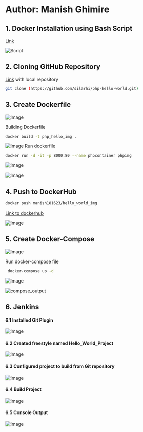 # Author: Manish Ghimire
## 1. Docker Installation using Bash Script

[Link](https://github.com/Manish-181623/Images/blob/master/dockerinstallscript.sh)

![Script](https://github.com/Manish-181623/Testphp/assets/100844849/5579fb43-397d-4184-b4a6-586c463a74b2)

## 2. Cloning GitHub Repository
[Link]((https://github.com/silarhi/php-hello-world.git).) with local repository
```bash
git clone (https://github.com/silarhi/php-hello-world.git)

```
## 3. Create Dockerfile
![Image](https://github.com/Manish-181623/Testphp/assets/100844849/518e10cf-3130-4ec4-b1a9-62ac87c8145d)

Building Dockerfile
```bash
docker build -t php_hello_img .
```
![Image](https://github.com/Manish-181623/Testphp/assets/100844849/d7490ff7-189c-42e5-b04f-2af4b04140bd)
Run dockerfile
```bash
docker run -d -it -p 8000:80 --name phpcontainer phpimg
```
![Image](https://github.com/Manish-181623/Testphp/assets/100844849/7e91a4a9-4879-44e9-81be-9c8b9f8ea5fa)

![Image](https://github.com/Manish-181623/Testphp/assets/100844849/a2728e42-58aa-4c04-b226-0bb8659bd199)

## 4. Push to DockerHub
```bash
docker push manish181623/hello_world_img
```


[Link to dockerhub](https://hub.docker.com/r/manish181623/hello_world_img)

![Image](https://github.com/Manish-181623/Testphp/assets/100844849/74b70d09-6064-4a06-980e-e4ca5d509129)

## 5. Create Docker-Compose
![Image](https://github.com/Manish-181623/Testphp/assets/100844849/8c92bb6c-c96b-404a-92ee-7ae489d913ff)

Run docker-compose file
```bash 
 docker-compose up -d
```
![Image](https://github.com/Manish-181623/Testphp/assets/100844849/1c278911-2b7e-4346-891e-b99123e14af7)

![compose_output](https://github.com/Manish-181623/Testphp/assets/100844849/725954cc-8dd7-4bba-a3dc-6015f273db22)

## 6. Jenkins
#### 6.1 Installed Git Plugin
![Image](https://github.com/Manish-181623/Testphp/assets/100844849/3ac1a989-1b25-49ee-af6d-735c789f32d4)
 #### 6.2 Created freestyle named Hello_World_Project
 ![Image](https://github.com/Manish-181623/Testphp/assets/100844849/aac03f9d-9cfa-432d-96a1-ea8170eb6e36)
 #### 6.3 Configured project to build from Git repository
 ![Image](https://github.com/Manish-181623/Testphp/assets/100844849/5f00a79b-eefe-415c-becb-33930cbc7634)
 #### 6.4 Build Project
 ![Image](https://github.com/Manish-181623/Testphp/assets/100844849/3151f3c5-b386-4d1d-8a36-4aa8e369110a)
 #### 6.5 Console Output 
 ![Image](https://github.com/Manish-181623/Testphp/assets/100844849/563bea0e-62d3-4d26-9059-3596439c9601)